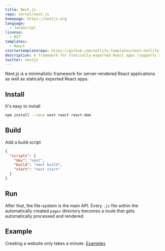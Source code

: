 ```yaml
---
title: Next.js
repo: vercel/next.js
homepage: https://nextjs.org
language:
  - JavaScript
license:
  - MIT
templates:
  - React
startertemplaterepo: https://github.com/netlify-templates/next-netlify-starter
description: A framework for statically-exported React apps (supports server side rendering)
twitter: nextjs
---
```


Next.js is a minimalistic framework for server-rendered React applications as well as statically exported React apps.

## Install

It's easy to install

```sh
npm install --save next react react-dom
```

## Build

Add a build script

```json
{
  "scripts": {
    "dev": "next",
    "build": "next build",
    "start": "next start"
  }
}
```

## Run

After that, the file-system is the main API. Every `.js` file within the automatically created `pages` directory becomes a route that gets automatically processed and rendered.

## Example

Creating a website only takes a minute.
[Examples](https://github.com/vercel/next.js/tree/canary/examples)
